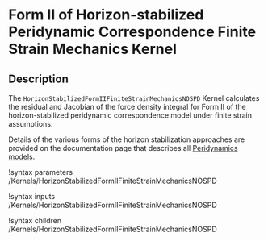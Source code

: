 # Form II of Horizon-stabilized Peridynamic Correspondence Finite Strain Mechanics Kernel

## Description

The `HorizonStabilizedFormIIFiniteStrainMechanicsNOSPD` Kernel calculates the residual and Jacobian of the force density integral for Form II of the horizon-stabilized peridynamic correspondence model under finite strain assumptions.

Details of the various forms of the horizon stabilization approaches are provided on the documentation page that describes all [Peridynamics models](peridynamics/PeridynamicModels.md).


!syntax parameters /Kernels/HorizonStabilizedFormIIFiniteStrainMechanicsNOSPD

!syntax inputs /Kernels/HorizonStabilizedFormIIFiniteStrainMechanicsNOSPD

!syntax children /Kernels/HorizonStabilizedFormIIFiniteStrainMechanicsNOSPD
